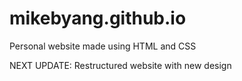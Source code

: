 
# mikebyang.github.io

Personal website made using HTML and CSS

NEXT UPDATE: Restructured website with new design
